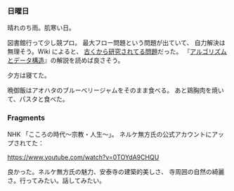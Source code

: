 ### 日曜日

晴れのち雨。肌寒い日。

図書館行って少し競プロ。
最大フロー問題という問題が出ていて、
自力解決は無理そう。Wiki によると、
[古くから研究されてる問題](https://ja.wikipedia.org/wiki/%E6%9C%80%E5%A4%A7%E3%83%95%E3%83%AD%E3%83%BC%E5%95%8F%E9%A1%8C)だった。
『[アルゴリズムとデータ構造](https://www.amazon.co.jp/%E5%95%8F%E9%A1%8C%E8%A7%A3%E6%B1%BA%E5%8A%9B%E3%82%92%E9%8D%9B%E3%81%88%E3%82%8B-%E3%82%A2%E3%83%AB%E3%82%B4%E3%83%AA%E3%82%BA%E3%83%A0%E3%81%A8%E3%83%87%E3%83%BC%E3%82%BF%E6%A7%8B%E9%80%A0-KS%E6%83%85%E5%A0%B1%E7%A7%91%E5%AD%A6%E5%B0%82%E9%96%80%E6%9B%B8-%E5%A4%A7%E6%A7%BB-%E5%85%BC%E8%B3%87/dp/4065128447)』の解説を読めば良さそう。

夕方は寝てた。

晩御飯はアオハタのブルーベリージャムをそのまま食べる。
あと鶏胸肉を焼いて、パスタと食べた。

### Fragments

NHK 「こころの時代〜宗教・人生〜」。
ネルケ無方氏の公式アカウントにアップされてた：

https://www.youtube.com/watch?v=0TOYdA9CHQU

良かった。ネルケ無方氏の魅力、安泰寺の建築的美しさ、
寺周囲の自然の綺麗さ。行ってみたい。話してみたい。